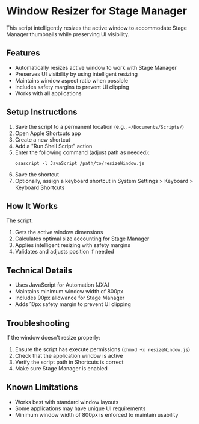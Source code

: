 # Window Resizer for Stage Manager

This script intelligently resizes the active window to accommodate Stage Manager thumbnails while preserving UI visibility.

## Features

- Automatically resizes active window to work with Stage Manager
- Preserves UI visibility by using intelligent resizing
- Maintains window aspect ratio when possible
- Includes safety margins to prevent UI clipping
- Works with all applications

## Setup Instructions

1. Save the script to a permanent location (e.g., `~/Documents/Scripts/`)
2. Open Apple Shortcuts app
3. Create a new shortcut
4. Add a "Run Shell Script" action
5. Enter the following command (adjust path as needed):
   ```
   osascript -l JavaScript /path/to/resizeWindow.js
   ```
6. Save the shortcut
7. Optionally, assign a keyboard shortcut in System Settings > Keyboard > Keyboard Shortcuts

## How It Works

The script:

1. Gets the active window dimensions
2. Calculates optimal size accounting for Stage Manager
3. Applies intelligent resizing with safety margins
4. Validates and adjusts position if needed

## Technical Details

- Uses JavaScript for Automation (JXA)
- Maintains minimum window width of 800px
- Includes 90px allowance for Stage Manager
- Adds 10px safety margin to prevent UI clipping

## Troubleshooting

If the window doesn't resize properly:

1. Ensure the script has execute permissions (`chmod +x resizeWindow.js`)
2. Check that the application window is active
3. Verify the script path in Shortcuts is correct
4. Make sure Stage Manager is enabled

## Known Limitations

- Works best with standard window layouts
- Some applications may have unique UI requirements
- Minimum window width of 800px is enforced to maintain usability
